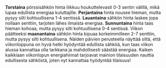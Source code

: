 **Torstaina** pörssisähkön hinta liikkuu houkuttelevasti 0-3 sentin välillä, mikä lupaa edullista energiaa kuluttajille. **Perjantaina** hinta nousee hieman, mutta pysyy silti kohtuullisena 1-4 sentissä. **Lauantaina** sähkön hinta laskee jopa nollaan senttiin, tarjoten lähes ilmaista energiaa. **Sunnuntaina** hinta taas hieman kohoaa, mutta pysyy silti kohtuullisena 0-4 sentissä. Viikon päätteeksi **maanantaina** sähkön hinta kipuaa korkeimmilleen 2-7 senttiin, mutta pysyy silti kohtuullisena. Näiden päivien perusteella näyttää siltä, että viikonloppuna on hyvä hetki hyödyntää edullista sähköä, kun taas viikon alussa kannattaa olla tarkkana ja mahdollisesti säästää energiaa. Kaiken kaikkiaan viikonlopun energiahinnat tarjoavat mainion tilaisuuden nauttia edullisesta sähköstä, joten nyt kannattaa hyödyntää tilaisuus!
